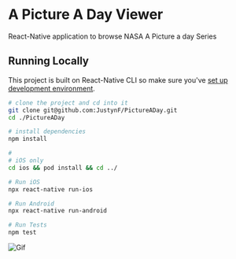 # A Picture A Day Viewer

React-Native application to browse NASA A Picture a day Series

## Running Locally

This project is built on React-Native CLI so make sure you've [set up development environment](https://reactnative.dev/docs/environment-setup).

```bash
# clone the project and cd into it
git clone git@github.com:JustynF/PictureADay.git
cd ./PictureADay

# install dependencies
npm install

#
# iOS only
cd ios && pod install && cd ../

# Run iOS
npx react-native run-ios

# Run Android
npx react-native run-android

# Run Tests
npm test 
```
![Gif](https://media3.giphy.com/media/nAjRmcvlUkcklFHHDx/giphy.gif)




